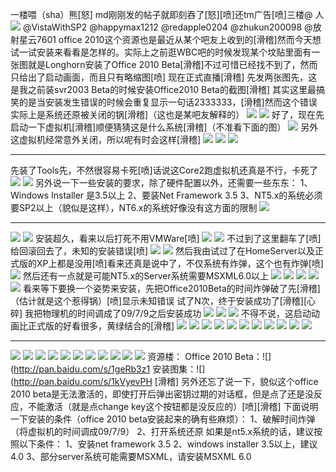 一楼喂（sha）熊[怒]
md刚刚发的帖子就即刻吞了[怒][喷]还tm广告[喷]三楼@ 人
![](https://wvbarchive.s3-ap-northeast-1.amazonaws.com/4782230837/91b7ca4ad11373f005ffe308ac0f4bfbf9ed045e.jpg)
@VistaWithSP2 @happymax1212 @redapple0204 @zhukun200098 @放射星云7601
office 2010这个资源也是最近从某个吧友上收到的[滑稽]然而今天想试一试安装来看看是怎样的。实际上之前逛WBC吧的时候发现某个坟贴里面有一张图就是Longhorn安装了Office 2010 Beta[滑稽]不过可惜已经找不到了，然而只给出了启动画面，而且只有略缩图[喷]
现在正式直播[滑稽]
先发两张图先，这是我之前装svr2003 Beta的时候安装Office2010 Beta的截图[滑稽]
其实这里最搞笑的是当安装发生错误的时候会重复显示一句话2333333，[滑稽]然而这个错误实际上是系统还原被关闭的锅[滑稽]（这也是某吧友解释的）
![](https://wvbarchive.s3-ap-northeast-1.amazonaws.com/4782230837/17d876dea9ec8a13a2c3d977ff03918fa2ecc046.jpg)
![](https://wvbarchive.s3-ap-northeast-1.amazonaws.com/4782230837/c27fc11fa8d3fd1f0bc82cad384e251f97ca5f5d.jpg)
好了，现在先启动一下虚拟机[滑稽]顺便猜猜这是什么系统[滑稽]（不准看下面的图）
![](https://wvbarchive.s3-ap-northeast-1.amazonaws.com/4782230837/94de4f35349b033bb0ff754d1dce36d3d439bd2c.jpg)
另外这虚拟机经常意外关闭，所以呢有时会这样[滑稽]
![](https://wvbarchive.s3-ap-northeast-1.amazonaws.com/4782230837/f47beb5594eef01f11a19152e8fe9925be317de1.jpg)
![](https://wvbarchive.s3-ap-northeast-1.amazonaws.com/4782230837/20ad422cd42a2834ddd1bf9c53b5c9ea14cebf2c.jpg)
![](https://wvbarchive.s3-ap-northeast-1.amazonaws.com/4782230837/112ee6ca39dbb6fd23ee6cb10124ab18952b37e1.jpg)
***
先装了Tools先，不然很容易卡死[喷]话说这Core2跑虚拟机还真是不行，卡死了
![](https://wvbarchive.s3-ap-northeast-1.amazonaws.com/4782230837/d01b11c7a7efce1bbeb4415da751f3deb68f65fb.jpg)
![](https://wvbarchive.s3-ap-northeast-1.amazonaws.com/4782230837/2dd6284b20a44623d8072cf59022720e0ef3d74a.jpg)
另外说一下一些安装的要求，除了硬件配置以外，还需要一些东东：
1、Windows Installer 是3.5以上
2、要装Net Framework 3.5
3、NT5.x的系统必须要SP2以上（貌似是这样），NT6.x的系统好像没有这方面的限制
![](https://wvbarchive.s3-ap-northeast-1.amazonaws.com/4782230837/e4361a1fd21b0ef4739113c9d5c451da80cb3e25.jpg)
***
![](https://wvbarchive.s3-ap-northeast-1.amazonaws.com/4782230837/f08aad8165380cd76f912a7aa944ad345b828194.jpg)
![](https://wvbarchive.s3-ap-northeast-1.amazonaws.com/4782230837/d01b11c7a7efce1bbf27405da751f3deb58f650a.jpg)
安装超久，看来以后打死不用VMWare[喷]
![](https://wvbarchive.s3-ap-northeast-1.amazonaws.com/4782230837/dc76b659ccbf6c81bf50a47fb43eb13532fa4033.jpg)
![](https://wvbarchive.s3-ap-northeast-1.amazonaws.com/4782230837/94cbe095a4c27d1eb540b35313d5ad6edcc4383c.jpg)
不过到了这里翻车了[喷]给回滚回去了，未知的安装错误[喷]
![](https://wvbarchive.s3-ap-northeast-1.amazonaws.com/4782230837/3b7df9500fb30f2438ed6694c095d143ac4b0323.jpg)
![](https://wvbarchive.s3-ap-northeast-1.amazonaws.com/4782230837/b828b601baa1cd112a86f8b7b112c8fcc2ce2d6e.jpg)
然后我由试过了在HomeServer以及正式版的XP上都是没用[喷]看来还真是说中了，不仅系统有炸弹，这个也有炸弹[喷]
![](https://wvbarchive.s3-ap-northeast-1.amazonaws.com/4782230837/1b41aeeb15ce36d33f7377a732f33a87e850b12c.jpg)
然后还有一点就是可能NT5.x的Server系统需要MSXML6.0以上
![](https://wvbarchive.s3-ap-northeast-1.amazonaws.com/4782230837/42fc1cf50ad162d944db968b19dfa9ec8b13cd62.jpg)
![](https://wvbarchive.s3-ap-northeast-1.amazonaws.com/4782230837/8808a4cfc3fdfc03cf23172fdc3f8794a6c226c7.jpg)
![](https://wvbarchive.s3-ap-northeast-1.amazonaws.com/4782230837/edbfb61273f08202da8c65a843fbfbedaa641b04.jpg)
![](https://wvbarchive.s3-ap-northeast-1.amazonaws.com/4782230837/dde29afbaf51f3de96c84df39ceef01f3b297920.jpg)
![](https://wvbarchive.s3-ap-northeast-1.amazonaws.com/4782230837/f86dce004c086e06ade7cbdc0a087bf408d1cbd4.jpg)
看来等下要换一个姿势来安装，先把Office2010Beta的时间炸弹破了先[滑稽]（估计就是这个惹得锅）[喷]显示未知错误
试了N次，终于安装成功了[滑稽][心碎] 我把物理机的时间调成了09/7/9之后安装成功
![](https://wvbarchive.s3-ap-northeast-1.amazonaws.com/4782230837/b2ebd9086b63f624a997db948f44ebf8184ca351.jpg)
![](https://wvbarchive.s3-ap-northeast-1.amazonaws.com/4782230837/4c23f62297dda1444a848e25bab7d0a20ef4868a.jpg)
![](https://wvbarchive.s3-ap-northeast-1.amazonaws.com/4782230837/c760c3c37d1ed21b4033cc72a56eddc453da3fa0.jpg)
不得不说，这启动动画比正式版的好看很多，黄绿结合的[滑稽]
![](https://wvbarchive.s3-ap-northeast-1.amazonaws.com/4782230837/49d0cc19972bd4076ecf3e6a73899e510eb30916.jpg)
![](https://wvbarchive.s3-ap-northeast-1.amazonaws.com/4782230837/7625482fb9389b50b1be0dc58d35e5dde5116ede.jpg)
![](https://wvbarchive.s3-ap-northeast-1.amazonaws.com/4782230837/8a7402390cd79123744d78e3a5345982b0b780ea.jpg)
![](https://wvbarchive.s3-ap-northeast-1.amazonaws.com/4782230837/222d95d2572c11df088b53b46b2762d0f503c2c1.jpg)
![](https://wvbarchive.s3-ap-northeast-1.amazonaws.com/4782230837/cb20d41d8701a18b0af3fed8962f07082938fe07.jpg)
![](https://wvbarchive.s3-ap-northeast-1.amazonaws.com/4782230837/7d9932fab2fb4316dd0596ed28a4462308f7d301.jpg)
![](https://wvbarchive.s3-ap-northeast-1.amazonaws.com/4782230837/f20f24176d224f4a92c39f8401f790529a22d1c1.jpg)
![](https://wvbarchive.s3-ap-northeast-1.amazonaws.com/4782230837/e6eacfd2fd1f4134ba58e9e92d1f95cad0c85e2b.jpg)
![](https://wvbarchive.s3-ap-northeast-1.amazonaws.com/4782230837/891e72cf36d3d539658ee3543287e950372ab0e8.jpg)
![](https://wvbarchive.s3-ap-northeast-1.amazonaws.com/4782230837/90e26e25ab18972b8d6fec5deecd7b899c510ac1.jpg)
![](https://wvbarchive.s3-ap-northeast-1.amazonaws.com/4782230837/91fdd4df9c82d158ed30b526880a19d8be3e42e8.jpg)
***
![](https://wvbarchive.s3-ap-northeast-1.amazonaws.com/4782230837/99c7af94d143ad4bb485aa578a025aafa60f06f7.jpg)
![](https://wvbarchive.s3-ap-northeast-1.amazonaws.com/4782230837/b7f7f68ea0ec08faf93efc3051ee3d6d54fbda65.jpg)
![](https://wvbarchive.s3-ap-northeast-1.amazonaws.com/4782230837/dedb600928381f307b27623ea1014c086f06f065.jpg)
![](https://wvbarchive.s3-ap-northeast-1.amazonaws.com/4782230837/191a5a6c55fbb2fbed18b785474a20a44723dc68.jpg)
![](https://wvbarchive.s3-ap-northeast-1.amazonaws.com/4782230837/dea568b20f2442a7b9231232d943ad4bd0130269.jpg)
![](https://wvbarchive.s3-ap-northeast-1.amazonaws.com/4782230837/dba428c3d56285351ade3db698ef76c6a6ef6365.jpg)
![](https://wvbarchive.s3-ap-northeast-1.amazonaws.com/4782230837/e9835e13b31bb0517a165cbf3e7adab44bede069.jpg)
![](https://wvbarchive.s3-ap-northeast-1.amazonaws.com/4782230837/f7b124a88226cffc67d45325b1014a90f403eaa5.jpg)
![](https://wvbarchive.s3-ap-northeast-1.amazonaws.com/4782230837/fccad63433fa828b8fdd7174f51f4134950a5aa4.jpg)
![](https://wvbarchive.s3-ap-northeast-1.amazonaws.com/4782230837/6e29c4cd7cd98d10f3ede3a6293fb80e7aec9066.jpg)
![](https://wvbarchive.s3-ap-northeast-1.amazonaws.com/4782230837/cb20d41d8701a18b0bd3fdd8962f07082938fe67.jpg)
资源楼：
Office 2010 Beta：![](http://pan.baidu.com/s/1geRb3z1
安装图集：![](http://pan.baidu.com/s/1kVyevPH
[滑稽]
另外还忘了说一下，貌似这个office 2010 beta是无法激活的，即使打开后弹出密钥过期的对话框，但是点了还是没反应，不能激活（就是点change key这个按钮都是没反应的）[喷][滑稽]
下面说明一下安装的条件（office 2010 beta安装起来的确有些麻烦）：
1、破解时间炸弹（将虚拟机的时间调成09/7/9）
2、打开系统还原
如果是nt5.x系统的话，建议按照以下条件：
1、安装net framework 3.5
2、windows installer 3.5以上，建议4.0
3、部分server系统可能需要MSXML，请安装MSXML 6.0
